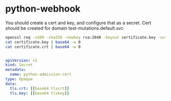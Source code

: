 # python-webhook



You should create a cert and key, and configure that as a secret. Cert should be created for domain  test-mutations.default.svc

```bash
openssl req -x509 -sha256 -newkey rsa:2048 -keyout certificate.key -out certificate.crt -days 1024 -nodes
cat certificate.key | base64 -w 0
cat certificate.crt | base64 -w 0
```


```yaml

apiVersion: v1
kind: Secret
metadata:
  name: python-admission-cert
type: Opaque
data:
  tls.crt: [[base64 tlscrt]]
  tls.key: [[base64 tlskey]]
```
